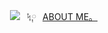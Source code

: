 <p align="center">
<img src="https://i.postimg.cc/gcNmnTXX/IMG-5474.gif">⠀ᛪ༙⠀<a href=https://rentry.co/mippy>ABOUT ME。</a> ‎‎
<!---
urenternalprison/urenternalprison is a ✨ special ✨ repository because its `README.md` (this file) appears on your GitHub profile.
You can click the Preview link to take a look at your changes.
--->
